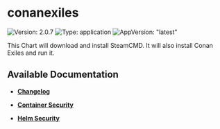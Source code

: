 # conanexiles

![Version: 2.0.7](https://img.shields.io/badge/Version-2.0.7-informational?style=flat-square) ![Type: application](https://img.shields.io/badge/Type-application-informational?style=flat-square) ![AppVersion: "latest"](https://img.shields.io/badge/AppVersion-"latest"-informational?style=flat-square)

This Chart will download and install SteamCMD. It will also install Conan Exiles and run it.

## Available Documentation

- [**Changelog**](CHANGELOG)

- [**Container Security**](container-security)

- [**Helm Security**](helm-security)

